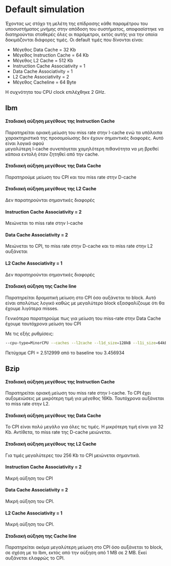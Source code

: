 # **Default simulation**

Έχοντας ως στόχο τη μελέτη της επίδρασης κάθε παραμέτρου του υποσυστήματος μνήμης στην απόδοση του συστήματος, αποφασίστηκε να 
διατηρούνται σταθερές όλες οι παράμετροι, εκτός αυτής για την οποία δοκιμάζονται διάφορες τιμές. Οι default τιμές που δίνονται είναι:

* Μέγεθος Data Cache = 32 Kb
* Μέγεθος Instruction Cache = 64 Kb
* Μέγεθος L2 Cache = 512 Kb
* Instruction Cache Associativity = 1
* Data Cache Associativity = 1
* L2 Cache Associativity = 2
* Μέγεθος Cacheline = 64 Byte

Η συχνότητα του CPU clock επιλέχθηκε 2 GHz.

## lbm
  #### Σταδιακή αύξηση μεγέθους της Instruction Cache
  Παρατηρείται οριακή μείωση του miss rate στην I-cache ενώ τα υπόλοιπα χαρακτηριστικά της προσομοίωσης δεν έχουν σημαντικές διαφορές. Αυτό είναι λογικό αφού   
  μεγαλύτερη I-cache συνεπάγεται χαμηλότερη πιθανότητα να μη βρεθεί κάποια εντολή όταν ζητηθεί από την cache.

  #### Σταδιακή αύξηση μεγέθους της Data Cache
  Παρατηρούμε μείωση του CPI και του miss rate στην D-cache
  
  #### Σταδιακή αύξηση μεγέθους της L2 Cache
  Δεν παρατηρούνται σημαντικές διαφορές 
  
  #### Instruction Cache Associativity = 2
  Μειώνεται το miss rate στην I-cache
  
  #### Data Cache Associativity = 2
  Μειώνεται το CPI, το miss rate στην D-cache και το miss rate στην L2 αυξάνεται
  
  #### L2 Cache Associativity = 1
  Δεν παρατηρούνται σημαντικές διαφορές 
  
  #### Σταδιακή αύξηση της Cache line
  Παρατηρείται δραματική μείωση στο CPI όσο αυξάνεται το block. Αυτό είναι απολύτως λογικό καθώς με μεγαλύτερο block εξασφαλίζουμε ότι θα έχουμε λιγότερα misses.
  
  Γενικότερα παρατηρούμε πως για μείωση του miss-rate στην Data Cache έχουμε ταυτόχρονα μείωση του CPI
  
  Με τις εξής ρυθμίσεις:
  ```sh
--cpu-type=MinorCPU --caches --l2cache --l1d_size=128kB --l1i_size=64kB --l2_size=512kB --l1i_assoc=1 --l1d_assoc=2 --l2_assoc=2 --cacheline_size=128 --cpu-clock=2GHz 
  ```
  Πετύχαμε  CPI = 2.512999  από  το baseline του 3.456934 
  
  
## Bzip
  #### Σταδιακή αύξηση μεγέθους της Instruction Cache
  Παρατηρείται οριακή μείωση του miss rate στην I-cache. Το CPI έχει αυξομειώσεις με μικρότερη τιμή για μέγεθος 16Kb. Ταυτόχρονα αυξάνεται το miss rate στην L2.
  
  #### Σταδιακή αύξηση μεγέθους της Data Cache
  Το CPI είναι πολύ μεγάλο για όλες τις τιμές. Η μικρότερη τιμή είναι για 32 Kb. Αντίθετα, το miss rate της D-cache μειώνεται.
  
  #### Σταδιακή αύξηση μεγέθους της L2 Cache
  Για τιμές μεγαλύτερες του 256 Kb το CPI μειώνεται σημαντικά.
  
  #### Instruction Cache Associativity = 2
  Μικρή αύξηση του CPI
  
  #### Data Cache Associativity = 2
  Μικρή αύξηση του CPI.
  
  #### L2 Cache Associativity = 1
  Μικρή αύξηση του CPI.
  
  #### Σταδιακή αύξηση της Cache line
  Παρατηρείται ακόμα μεγαλύτερη μείωση στο CPI όσο αυξάνεται το block, σε σχέση με το lbm, εκτός από την αύξηση από 1 MB σε 2 MB. Εκεί αυξάνεται ελαφρώς το CPI. 
  
  
  
  
  
  
  
  
  
  
